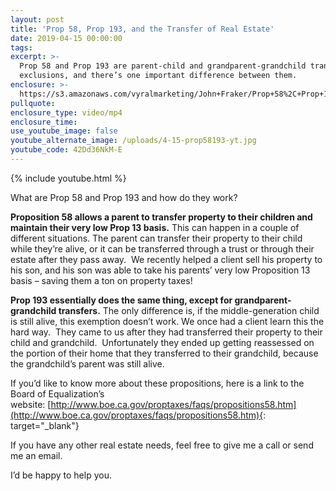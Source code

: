 ```yaml
---
layout: post
title: 'Prop 58, Prop 193, and the Transfer of Real Estate'
date: 2019-04-15 00:00:00
tags:
excerpt: >-
  Prop 58 and Prop 193 are parent-child and grandparent-grandchild transfer
  exclusions, and there’s one important difference between them.
enclosure: >-
  https://s3.amazonaws.com/vyralmarketing/John+Fraker/Prop+58%2C+Prop+193%2C+and+the+Transfer+of+Real+Estate.mp4
pullquote:
enclosure_type: video/mp4
enclosure_time:
use_youtube_image: false
youtube_alternate_image: /uploads/4-15-prop58193-yt.jpg
youtube_code: 42Dd36NkM-E
---
```


{% include youtube.html %}

What are Prop 58 and Prop 193 and how do they work?&nbsp;

**Proposition 58 allows a parent to transfer property to their children and maintain their very low Prop 13 basis.** This can happen in a couple of different situations. The parent can transfer their property to their child while they’re alive, or it can be transferred through a trust or through their estate after they pass away.&nbsp; We recently helped a client sell his property to his son, and his son was able to take his parents’ very low Proposition 13 basis – saving them a ton on property taxes\!

**Prop 193 essentially does the same thing, except for grandparent-grandchild transfers.** The only difference is, if the middle-generation child is still alive, this exemption doesn’t work. We once had a client learn this the hard way.&nbsp; They came to us after they had transferred their property to their child and grandchild.&nbsp; Unfortunately they ended up getting reassessed on the portion of their home that they transferred to their grandchild, because the grandchild’s parent was still alive.

If you’d like to know more about these propositions, here is a link to the Board of Equalization’s website:&nbsp;[http://www.boe.ca.gov/proptaxes/faqs/propositions58.htm](http://www.boe.ca.gov/proptaxes/faqs/propositions58.htm){: target="_blank"}

If you have any other real estate needs, feel free to give me a call or send me an email.

I’d be happy to help you.